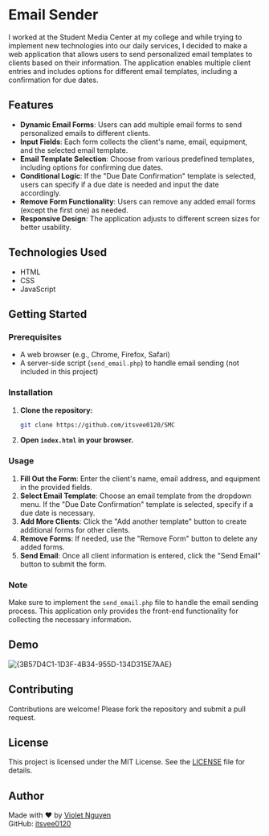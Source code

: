 
# Email Sender

I worked at the Student Media Center at my college and while trying to implement new technologies into our daily services, I decided to make a web application that allows users to send personalized email templates to clients based on their information. The application enables multiple client entries and includes options for different email templates, including a confirmation for due dates.


## Features

- **Dynamic Email Forms**: Users can add multiple email forms to send personalized emails to different clients.
- **Input Fields**: Each form collects the client's name, email, equipment, and the selected email template.
- **Email Template Selection**: Choose from various predefined templates, including options for confirming due dates.
- **Conditional Logic**: If the "Due Date Confirmation" template is selected, users can specify if a due date is needed and input the date accordingly.
- **Remove Form Functionality**: Users can remove any added email forms (except the first one) as needed.
- **Responsive Design**: The application adjusts to different screen sizes for better usability.

## Technologies Used

- HTML
- CSS
- JavaScript

## Getting Started

### Prerequisites

- A web browser (e.g., Chrome, Firefox, Safari)
- A server-side script (`send_email.php`) to handle email sending (not included in this project)

### Installation

1. **Clone the repository:**

   ```bash
   git clone https://github.com/itsvee0120/SMC
   
   ```

2. **Open `index.html` in your browser.**

### Usage

1. **Fill Out the Form**: Enter the client's name, email address, and equipment in the provided fields.
2. **Select Email Template**: Choose an email template from the dropdown menu. If the "Due Date Confirmation" template is selected, specify if a due date is necessary.
3. **Add More Clients**: Click the "Add another template" button to create additional forms for other clients.
4. **Remove Forms**: If needed, use the "Remove Form" button to delete any added forms.
5. **Send Email**: Once all client information is entered, click the "Send Email" button to submit the form.

### Note

Make sure to implement the `send_email.php` file to handle the email sending process. This application only provides the front-end functionality for collecting the necessary information.

## Demo

![{3B57D4C1-1D3F-4B34-955D-134D315E7AAE}](https://github.com/user-attachments/assets/01238963-e2e9-4a96-8f24-74272bc6cd37)


## Contributing

Contributions are welcome! Please fork the repository and submit a pull request.

## License

This project is licensed under the MIT License. See the [LICENSE](LICENSE) file for details.

## Author

Made with ❤️ by [Violet Nguyen](https://linkedin.com/in/violetnguyen0120/)  
GitHub: [itsvee0120](https://github.com/itsvee0120)


